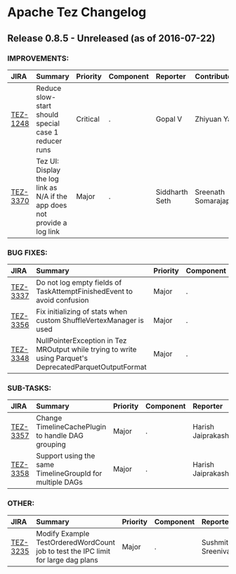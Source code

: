 
<!---
# Licensed to the Apache Software Foundation (ASF) under one
# or more contributor license agreements.  See the NOTICE file
# distributed with this work for additional information
# regarding copyright ownership.  The ASF licenses this file
# to you under the Apache License, Version 2.0 (the
# "License"); you may not use this file except in compliance
# with the License.  You may obtain a copy of the License at
#
#     http://www.apache.org/licenses/LICENSE-2.0
#
# Unless required by applicable law or agreed to in writing, software
# distributed under the License is distributed on an "AS IS" BASIS,
# WITHOUT WARRANTIES OR CONDITIONS OF ANY KIND, either express or implied.
# See the License for the specific language governing permissions and
# limitations under the License.
-->
# Apache Tez Changelog

## Release 0.8.5 - Unreleased (as of 2016-07-22)



### IMPROVEMENTS:

| JIRA | Summary | Priority | Component | Reporter | Contributor |
|:---- |:---- | :--- |:---- |:---- |:---- |
| [TEZ-1248](https://issues.apache.org/jira/browse/TEZ-1248) | Reduce slow-start should special case 1 reducer runs |  Critical | . | Gopal V | Zhiyuan Yang |
| [TEZ-3370](https://issues.apache.org/jira/browse/TEZ-3370) | Tez UI: Display the log link as N/A if the app does not provide a log link |  Major | . | Siddharth Seth | Sreenath Somarajapuram |


### BUG FIXES:

| JIRA | Summary | Priority | Component | Reporter | Contributor |
|:---- |:---- | :--- |:---- |:---- |:---- |
| [TEZ-3337](https://issues.apache.org/jira/browse/TEZ-3337) | Do not log empty fields of TaskAttemptFinishedEvent to avoid confusion |  Major | . | Zhiyuan Yang | Zhiyuan Yang |
| [TEZ-3356](https://issues.apache.org/jira/browse/TEZ-3356) | Fix initializing of stats when custom ShuffleVertexManager is used |  Major | . | Peter Slawski | Peter Slawski |
| [TEZ-3348](https://issues.apache.org/jira/browse/TEZ-3348) | NullPointerException in Tez MROutput while trying to write using Parquet's DeprecatedParquetOutputFormat |  Major | . | Piyush Narang | Piyush Narang |


### SUB-TASKS:

| JIRA | Summary | Priority | Component | Reporter | Contributor |
|:---- |:---- | :--- |:---- |:---- |:---- |
| [TEZ-3357](https://issues.apache.org/jira/browse/TEZ-3357) | Change TimelineCachePlugin to handle DAG grouping |  Major | . | Harish Jaiprakash | Harish Jaiprakash |
| [TEZ-3358](https://issues.apache.org/jira/browse/TEZ-3358) | Support using the same TimelineGroupId for multiple DAGs |  Major | . | Harish Jaiprakash | Harish Jaiprakash |


### OTHER:

| JIRA | Summary | Priority | Component | Reporter | Contributor |
|:---- |:---- | :--- |:---- |:---- |:---- |
| [TEZ-3235](https://issues.apache.org/jira/browse/TEZ-3235) | Modify Example TestOrderedWordCount job to test the IPC limit for large dag plans |  Major | . | Sushmitha Sreenivasan | Sushmitha Sreenivasan |


